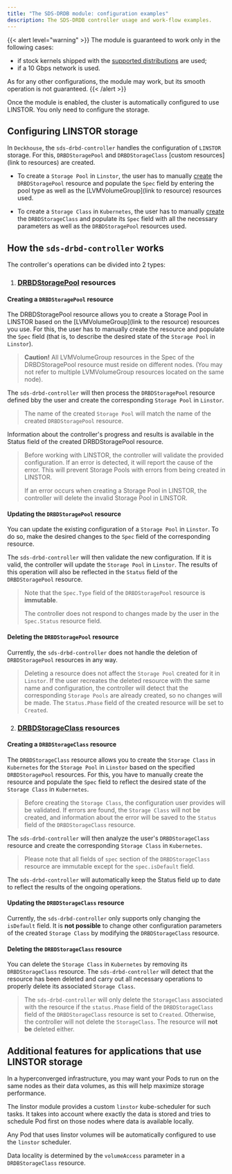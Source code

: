 ```yaml
---
title: "The SDS-DRDB module: configuration examples"
description: The SDS-DRDB controller usage and work-flow examples.
---
```


{{< alert level="warning" >}}
The module is guaranteed to work only in the following cases:
- if stock kernels shipped with the [supported distributions](https://deckhouse.io/documentation/v1/supported_versions.html#linux) are used;
- if a 10 Gbps network is used.

As for any other configurations, the module may work, but its smooth operation is not guaranteed.
{{< /alert >}}

Once the module is enabled, the cluster is automatically configured to use LINSTOR. You only need to configure the storage.

## Configuring LINSTOR storage
In `Deckhouse`, the `sds-drbd-controller` handles the configuration of `LINSTOR` storage. For this, `DRBDStoragePool` and `DRBDStorageClass` [custom resources](link to resources) are created.

- To create a `Storage Pool` in `Linstor`, the user has to manually [create](#creating-drbdstoragepool-resource) the `DRBDStoragePool` resource and populate the `Spec` field by entering the pool type as well as the [LVMVolumeGroup](link to resource) resources used.

- To create a `Storage Class` in `Kubernetes`, the user has to manually [create](#creating-drbdstorageclass-resource) the `DRBDStorageClass` and populate its `Spec` field with all the necessary parameters as well as the `DRBDStoragePool` resources used.

## How the `sds-drbd-controller` works

The controller's operations can be divided into 2 types:

1. ### [DRBDStoragePool](resource) resources
#### Creating a `DRBDStoragePool` resource

The DRBDStoragePool resource allows you to create a Storage Pool in LINSTOR based on the [LVMVolumeGroup](link to the resource) resources you use.
For this, the user has to manually create the resource and populate the `Spec` field (that is, to describe the desired state of the `Storage Pool` in `Linstor`).

> **Caution!** All LVMVolumeGroup resources in the Spec of the DRBDStoragePool resource must reside on different nodes. (You may not refer to multiple LVMVolumeGroup resources located on the same node).

The `sds-drbd-controller` will then process the `DRBDStoragePool` resource defined bby the user and create the corresponding `Storage Pool` in `Linstor`.

> The name of the created `Storage Pool` will match the name of the created `DRBDStoragePool` resource.

Information about the controller's progress and results is available in the Status field of the created DRBDStoragePool resource.

> Before working with LINSTOR, the controller will validate the provided configuration. If an error is detected, it will report the cause of the error. This will prevent Storage Pools with errors from being created in LINSTOR.
>
> If an error occurs when creating a Storage Pool in LINSTOR, the controller will delete the invalid Storage Pool in LINSTOR.

#### Updating the `DRBDStoragePool` resource

You can update the existing configuration of a `Storage Pool` in `Linstor`. To do so, make the desired changes to the `Spec` field of the corresponding resource.

The `sds-drbd-controller` will then validate the new configuration. If it is valid, the controller will update the `Storage Pool` in `Linstor`. The results of this operation will also be reflected in the `Status` field of the `DRBDStoragePool` resource.

> Note that the `Spec.Type` field of the `DRBDStoragePool` resource is **immutable**.
>
> The controller does not respond to changes made by the user in the `Spec.Status` resource field.

#### Deleting the `DRBDStoragePool` resource

Currently, the `sds-drbd-controller` does not handle the deletion of `DRBDStoragePool` resources in any way.

> Deleting a resource does not affect the `Storage Pool` created for it in `Linstor`. 
If the user recreates the deleted resource with the same name and configuration, the controller will detect that the corresponding `Storage Pools` are already created, so no changes will be made.
The `Status.Phase` field of the created resource will be set to `Created`.

2. ### [DRBDStorageClass](resource) resources

#### Creating a `DRBDStorageClass` resource

The `DRBDStorageClass` resource allows you to create the `Storage Class` in `Kubernetes` for the `Storage Pool` in `Linstor` based on the specified `DRBDStoragePool` resources. For this, you have to manually create the resource and populate the `Spec` field to reflect the desired state of the `Storage Class` in `Kubernetes`.

> Before creating the `Storage Class`, the configuration user provides will be validated. If errors are found, the `Storage Class` will not be created, and information about the error will be saved to the `Status` field of the `DRBDStorageClass` resource.

The `sds-drbd-controller` will then analyze the user's `DRBDStorageClass` resource and create the corresponding `Storage Class` in `Kubernetes`.

> Please note that all fields of `spec` section of the `DRBDStorageClass` resource are immutable except for the `spec.isDefault` field.

The `sds-drbd-controller` will automatically keep the Status field up to date to reflect the results of the ongoing operations.

#### Updating the `DRBDStorageClass` resource

Currently, the `sds-drbd-controller` only supports only changing the `isDefault` field. It is **not possible** to change other configuration parameters of the created `Storage Class` by modifying the `DRBDStorageClass` resource.

#### Deleting the `DRBDStorageClass` resource

You can delete the `Storage Class` in `Kubernetes` by removing its `DRBDStorageClass` resource. The `sds-drbd-controller` will detect that the resource has been deleted and carry out all necessary operations to properly delete its associated `Storage Class`.

> The `sds-drbd-controller` will only delete the `StorageClass` associated with the resource if the `status.Phase` field of the `DRBDStorageClass` field of the `DRBDStorageClass` resource is set to `Created`. Otherwise, the controller will not delete the `StorageClass`. The resource will **not be** deleted either.

## Additional features for applications that use LINSTOR storage

In a hyperconverged infrastructure, you may want your Pods to run on the same nodes as their data volumes, as this will help maximize storage performance.

The linstor module provides a custom `linstor` kube-scheduler for such tasks. It takes into account where exactly the data is stored and tries to schedule Pod first on those nodes where data is available locally.

Any Pod that uses linstor volumes will be automatically configured to use the `linstor` scheduler.

Data locality is determined by the `volumeAccess` parameter in a `DRDBStorageClass` resource.
